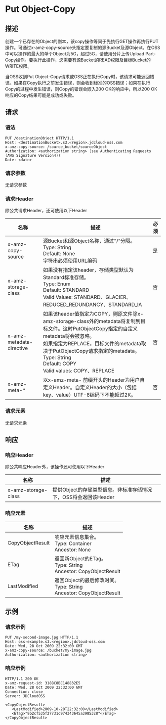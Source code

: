 # Put Object-Copy

## 描述
创建一个已存在的Object的副本，该copy操作等同于先执行GET操作再执行PUT操作。可通过x-amz-copy-source头指定要复制的源Bucket及源Object。在OSS中可以操作的最大的单个Object为5G，超过5G，请使用分片上传Upload Part-Copy操作。要执行此操作，您需要有源Bucket的READ权限及目标Bucket的WRITE权限。

当OSS收到Put Object-Copy请求或OSS正在执行Copy时，该请求可能返回错误。如果在Copy执行之前发生错误，则会收到标准的OSS错误；如果在执行Copy的过程中发生错误，则Copy的错误会嵌入200 OK的响应中，所以200 OK响应的Copy结果可能是成功或失败。

## 请求
### 语法
```
PUT /destinationObject HTTP/1.1
Host: <destinationBucket>.s3.<region>.jdcloud-oss.com 
x-amz-copy-source: /source_bucket/sourceObject
Authorization: <authorization string> (see Authenticating Requests (AWS Signature Version4))
Date: <date>
```
### 请求参数
无请求参数
### 请求Header
除公共请求Header，还可使用以下Header

名称|描述|必须
---|---|---
x-amz-copy-source|源Bucket和源Object名称，通过"/"分隔。<br>Type: String<br>Default: None<br>字符串必须使用URL编码|是
x-amz-storage-class|如果没有指定该header，存储类型默认为Standard标准存储。<br>Type: Enum<br>Default: STANDARD<br>Valid Values: STANDARD、GLACIER、REDUCED_REDUNDANCY、STANDARD_IA|否
x-amz-metadata-directive|如果该header值指定为COPY，则原文件除x-amz-storage-class外的metadata将复制到目标文件。这时PutObjectCopy指定的自定义metadata将会被忽略。<br>如果指定为REPLACE，目标文件的metadata取决于PutObjectCopy请求指定的metadata。<br>Type: String<br>Default: COPY<br>Valid values: COPY、REPLACE|否
x-amz-meta-\*|以x-amz-meta- 前缀开头的Header为用户自定义Header。自定义Header的大小（包括key、value）UTF-8编码下不能超过2K。|否

### 请求元素
无请求元素

## 响应
### 响应Header
除公共响应Header外，该操作还可使用以下Header

名称|描述
---|---
x-amz-storage-class|提供Object的存储类型信息。非标准存储情况下，OSS将会返回该Header

### 响应元素

名称|描述
---|---
CopyObjectResult|响应元素信息集合。<br>Type: Container<br>Ancestor: None
ETag|返回新Object的ETag。<br>Type: String<br>Ancestor: CopyObjectResult
LastModified|返回Object的最后修改时间。<br>Type: String<br>Ancestor: CopyObjectResult

## 示例
### 请求示例
```
PUT /my-second-image.jpg HTTP/1.1
Host: oss-example.s3.<region>.jdcloud-oss.com
Date: Wed, 28 Oct 2009 22:32:00 GMT
x-amz-copy-source: /bucket/my-image.jpg
Authorization: <authorization string>
```

### 响应示例
```
HTTP/1.1 200 OK
x-amz-request-id: 318BC8BC148832E5
Date: Wed, 28 Oct 2009 22:32:00 GMT
Connection: close
Server: JDCloudOSS

<CopyObjectResult>
   <LastModified>2009-10-28T22:32:00</LastModified>
   <ETag>"9b2cf535f27731c974343645a3985328"</ETag>
</CopyObjectResult>
```
